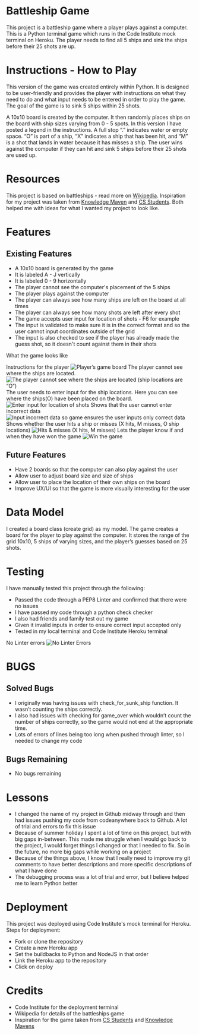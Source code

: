 # Battleship Game

This project is a battleship game where a player plays against a computer. 
This is a Python terminal game which runs in the Code Institute mock terminal on Heroku.
The player needs to find all 5 ships and sink the ships before their 25 shots are up.

# Instructions - How to Play

This version of the game was created entirely within Python. It is designed to be user-friendly and provides the player with instructions on what they need to do and what input needs to be entered in order to play the game. The goal of the game is to sink 5 ships within 25 shots.

A 10x10 board is created by the computer. It then randomly places ships on the board with ship sizes varying from 0 - 5 spots. In this version I have posted a legend in the instructions. A full stop “.” indicates water or empty space. “O” is part of a ship, “X” indicates a ship that has been hit, and “M” is a shot that lands in water because it has misses a ship. The user wins against the computer if they can hit and sink 5 ships before their 25 shots are used up.

# Resources

This project is based on battleships - read more on [Wikipedia](https://en.wikipedia.org/wiki/Battleship_(game)).
Inspiration for my project was taken from [Knowledge Maven](https://www.youtube.com/watch?v=tF1WRCrd_HQ) and [CS Students](https://www.youtube.com/watch?v=MgJBgnsDcF0). Both helped me with ideas for what I wanted my project to look like. 

# Features

## Existing Features

* A 10x10 board is generated by the game
* It is labeled A - J vertically
* It is labeled 0 - 9 horizontally
* The player cannot see the computer's placement of the 5 ships
* The player plays against the computer
* The player can always see how many ships are left on the board at all times
* The player can always see how many shots are left after every shot
* The game accepts user input for location of shots - F6 for example
* The input is validated to make sure it is in the correct format and so the user cannot input coordinates outside of the grid
* The input is also checked to see if the player has already made the guess shot, so it doesn't count against them in their shots


What the game looks like

Instructions for the player
![Player’s game board](assets/images/instructions.png)
The player cannot see where the ships are located. 
![The player cannot see where the ships are located (ship locations are “O”)](assets/images/playerboard.png)
The user needs to enter input for the ship locations. Here you can see where the ships(O) have been placed on the board. 
![Enter input for location of shots](assets/images/shiplocations.png)
Shows that the user cannot enter incorrect data
![Input incorrect data so game ensures the user inputs only correct data](assets/images/incorrectdata.png)
Shows whether the user hits a ship or misses (X hits, M misses, O ship locations)
![Hits & misses (X hits, M misses)](assets/images/hitsandmisses.png)
Lets the player know if and when they have won the game
![Win the game](assets/images/gamewon.png)

## Future Features

* Have 2 boards so that the computer can also play against the user
* Allow user to adjust board size and size of ships
* Allow user to place the location of their own ships on the board
* Improve UX/UI so that the game is more visually interesting for the user

# Data Model

I created a board class (create grid) as my model. The game creates a board for the player to play against the computer. It stores the range of the grid 10x10, 5 ships of varying sizes, and the player’s guesses based on 25 shots. 

# Testing

I have manually tested this project through the following:

* Passed the code through a PEP8 Linter and confirmed that there were no issues
* I have passed my code through a python check checker
* I also had friends and family test out my game
* Given it invalid inputs in order to ensure correct input accepted only
* Tested in my local terminal and Code Institute Heroku terminal

No Linter errors
![No Linter Errors](assets/images/pythonlinter.png)

# BUGS

## Solved Bugs

* I originally was having issues with check_for_sunk_ship function.  It wasn’t counting the ships correctly. 
* I also had issues with checking for  game_over which  wouldn’t count the number of ships correctly, so the game would not end at the appropriate time.
* Lots of errors of lines being too long when pushed through linter, so I needed to change my code

## Bugs Remaining

* No bugs remaining

# Lessons

* I changed the name of my project in Github midway through and then had issues pushing my code from codeanywhere back to Github. A lot of trial and errors to fix this issue
* Because of summer holiday I spent a lot of time on this project, but with big gaps in-between. This made me struggle when I would go back to the project, I would forget things I changed or that I needed to fix. So in the future, no more big gaps while working on a project
* Because of the things above, I know that I really need to improve my git comments to have better descriptions and more specific descriptions of what I have done
* The debugging process was a lot of trial and error, but I believe helped me to learn Python better

# Deployment

This project was deployed using Code Institute's mock terminal for Heroku.
Steps for deployment:
* Fork or clone the repository
* Create a new Heroku app
* Set the buildbacks to Python and NodeJS in that order
* Link the Heroku app to the repository
* Click on deploy

# Credits

* Code Institute for the deployment terminal
* Wikipedia for details of the battleships game
* Inspiration for the game taken from  [CS Students](https://www.youtube.com/watch?v=MgJBgnsDcF0) and [Knowledge Mavens](https://www.youtube.com/watch?v=tF1WRCrd_HQ)




